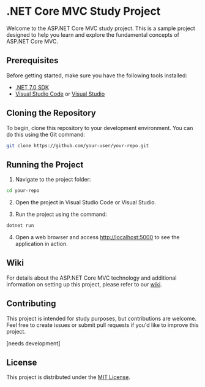
# .NET Core MVC Study Project

Welcome to the ASP.NET Core MVC study project. This is a sample project designed to help you learn and explore the fundamental concepts of ASP.NET Core MVC.

## Prerequisites

Before getting started, make sure you have the following tools installed:

- [.NET 7.0 SDK](https://dotnet.microsoft.com/download)
- [Visual Studio Code](https://code.visualstudio.com/) or [Visual Studio](https://visualstudio.microsoft.com/)

## Cloning the Repository

To begin, clone this repository to your development environment. You can do this using the Git command:

```bash
git clone https://github.com/your-user/your-repo.git
```

## Running the Project

1. Navigate to the project folder:

```bash
cd your-repo
```

2. Open the project in Visual Studio Code or Visual Studio.

3. Run the project using the command:

```bash
dotnet run
```

4. Open a web browser and access [http://localhost:5000](http://localhost:5000) to see the application in action.

## Wiki

For details about the ASP.NET Core MVC technology and additional information on setting up this project, please refer to our [wiki](https://github.com/gerasoa/asp-net-core-mvc/wiki).

## Contributing

This project is intended for study purposes, but contributions are welcome. Feel free to create issues or submit pull requests if you'd like to improve this project.

[needs development]

## License

This project is distributed under the [MIT License](LICENSE).
